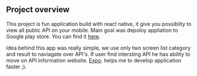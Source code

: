 ## Project overview

This project is fun application build with react native, it give you possiblity to view all public API on your mobile.
Main goal was depoloy appliation to Google play store. You can find it [here](https://play.google.com/store/apps/details?id=public.api.list).

Idea behind this app was really simple, we use only two screen list category and result to naviagate over API's. If user find intersting API he has ability to move on API information website. [Expo](https://expo.io/). helps me to develop application faster ;).
